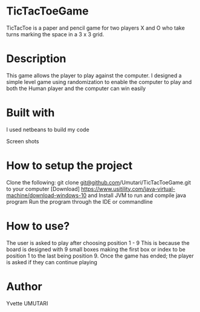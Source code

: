 # TicTacToeGame
TicTacToe is a paper and pencil game for two players X and O who take turns marking the space in a 3 x 3 grid. 

# Description
This game allows the player to play against the computer. 
I designed a simple level game using randomization to enable the computer to play and both the Human player and the computer can win easily

# Built with
I used netbeans to build my code

Screen shots

# How to setup the project
Clone the following: git clone git@github.com/Umutari/TicTacToeGame.git to your computer
[Download] https://www.usitility.com/java-virtual-machine/download-windows-10 and Install JVM to run and compile java program
Run the program through the IDE or commandline 


# How to use?
The user is asked to play after choosing position 1 - 9 
This is because the board is designed with 9 small boxes making the first box or index to be position 1 to the last being position 9.
Once the game has ended; the player is asked if they can continue playing 





# Author
Yvette UMUTARI

